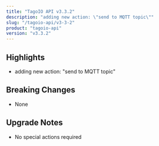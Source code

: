 ```yaml
---
title: "TagoIO API v3.3.2"
description: "adding new action: \"send to MQTT topic\""
slug: "/tagoio-api/v3-3-2"
product: "tagoio-api"
version: "v3.3.2"
---
```


## Highlights

- adding new action: "send to MQTT topic"

## Breaking Changes

- None

## Upgrade Notes

- No special actions required
